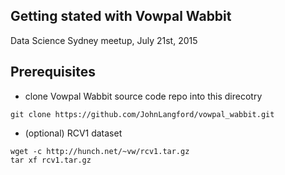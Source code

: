 ## Getting stated with Vowpal Wabbit

Data Science Sydney meetup, July 21st, 2015

## Prerequisites

- clone Vowpal Wabbit source code repo into this direcotry

```
git clone https://github.com/JohnLangford/vowpal_wabbit.git
```

- (optional) RCV1 dataset

```
wget -c http://hunch.net/~vw/rcv1.tar.gz
tar xf rcv1.tar.gz
```
